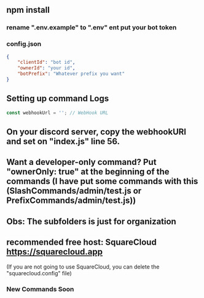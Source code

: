 ## npm install

### rename ".env.example" to ".env" ent put your bot token

### config.json

```json
{
    "clientId": "bot id",
    "ownerId": "your id",
    "botPrefix": "Whatever prefix you want"
}
```
## Setting up command Logs
```js
const webhookUrl = ''; // WebHook URL
```
## On your discord server, copy the webhookURl and set on "index.js" line 56.

## Want a developer-only command? Put "ownerOnly: true" at the beginning of the commands (I have put some commands with this (SlashCommands/admin/test.js or PrefixCommands/admin/test.js))

## Obs: The subfolders is just for organization

## recommended free host: SquareCloud https://squarecloud.app
(If you are not going to use SquareCloud, you can delete the "squarecloud.config" file)

### New Commands Soon